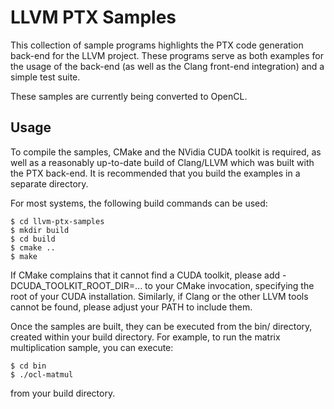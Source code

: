 LLVM PTX Samples
================

This collection of sample programs highlights the PTX code generation back-end
for the LLVM project.  These programs serve as both examples for the usage of
the back-end (as well as the Clang front-end integration) and a simple test
suite.

These samples are currently being converted to OpenCL.


Usage
-----

To compile the samples, CMake and the NVidia CUDA toolkit is required, as well as a reasonably up-to-date build of Clang/LLVM which was built with the PTX back-end. It is recommended that you build the examples in a separate directory.

For most systems, the following build commands can be used:

    $ cd llvm-ptx-samples
    $ mkdir build
    $ cd build
    $ cmake ..
    $ make

If CMake complains that it cannot find a CUDA toolkit, please add -DCUDA_TOOLKIT_ROOT_DIR=... to your CMake invocation, specifying the root of your CUDA installation. Similarly, if Clang or the other LLVM tools cannot be found, please adjust your PATH to include them.

Once the samples are built, they can be executed from the bin/ directory, created within your build directory. For example, to run the matrix multiplication sample, you can execute:

    $ cd bin
    $ ./ocl-matmul

from your build directory.
